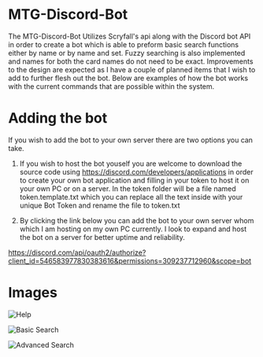 # MTG-Discord-Bot

The MTG-Discord-Bot Utilizes Scryfall's api along with the Discord bot API in order to create a bot which is able to preform basic search functions either by name or by name and set. Fuzzy searching is also implemented and names for both the card names do not need to be exact. Improvements to the design are expected as I have a couple of planned items that I wish to add to further flesh out the bot. Below are examples of how the bot works with the current commands that are possible within the system.

# Adding the bot
If you wish to add the bot to your own server there are two options you can take.

1. If you wish to host the bot youself you are welcome to download the source code using https://discord.com/developers/applications in order to create your own bot application and filling in your token to host it on your own PC or on a server. In the token folder will be a file named token.template.txt which you can replace all the text inside with your unique Bot Token and rename the file to token.txt

2. By clicking the link below you can add the bot to your own server whom which I am hosting on my own PC currently. I look to expand and host the bot on a server for better uptime and reliability.

https://discord.com/api/oauth2/authorize?client_id=546583977830383616&permissions=309237712960&scope=bot


# Images

![Help](https://github.com/KelvinVan1/Mtg-Discord-Bot-Images/blob/main/BotHelpPage.png)

![Basic Search](https://github.com/KelvinVan1/Mtg-Discord-Bot-Images/blob/main/BotBasicSearch.png)

![Advanced Search](https://github.com/KelvinVan1/Mtg-Discord-Bot-Images/blob/main/BotAdvSearch.png)

